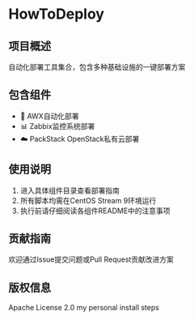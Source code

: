 # HowToDeploy

## 项目概述
自动化部署工具集合，包含多种基础设施的一键部署方案

## 包含组件
- 🚀 AWX自动化部署
- 📊 Zabbix监控系统部署
- ☁️ PackStack OpenStack私有云部署

## 使用说明
1. 进入具体组件目录查看部署指南
2. 所有脚本均需在CentOS Stream 9环境运行
3. 执行前请仔细阅读各组件README中的注意事项

## 贡献指南
欢迎通过Issue提交问题或Pull Request贡献改进方案

## 版权信息
Apache License 2.0
my personal install steps
